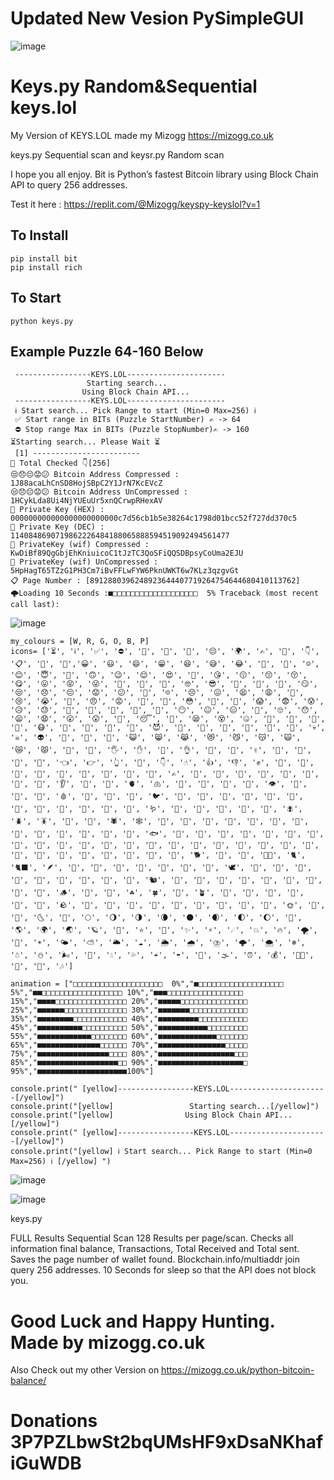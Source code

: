 # Updated New Vesion PySimpleGUI


![image](https://user-images.githubusercontent.com/88630056/150878248-c225a437-486d-47ee-b913-53c62efe105f.png)




# Keys.py Random&Sequential keys.lol

My Version of KEYS.LOL made my Mizogg https://mizogg.co.uk

keys.py Sequential scan and keysr.py Random scan

I hope you all enjoy. Bit is Python’s fastest Bitcoin library using Block Chain API to query 256 addresses.

Test it here : https://replit.com/@Mizogg/keyspy-keyslol?v=1

## To Install
```
pip install bit
pip install rich
```
## To Start
```
python keys.py
```
## Example Puzzle 64-160 Below
```
 -----------------KEYS.LOL----------------------
                 Starting search...
                Using Block Chain API...
 -----------------KEYS.LOL----------------------
 ℹ️ Start search... Pick Range to start (Min=0 Max=256) ℹ️
 ✅ Start range in BITs (Puzzle StartNumber) ✍️ -> 64
 ⛔️ Stop range Max in BITs (Puzzle StopNumber)✍️ -> 160
⏳Starting search... Please Wait ⏳
 [1] ------------------------
🔁 Total Checked 👇[256]
😒😞😔😟😕 Bitcoin Address Compressed : 1J88acaLhCnSD8HojSBpC2Y1JrN7KcEVcZ
😒😞😔😟😕 Bitcoin Address UnCompressed : 1HCykLda8Ui4NjYUEuUr5xnQCrwpRHexAV
🔑 Private Key (HEX) : 000000000000000000000000c7d56cb1b5e38264c1798d01bcc52f727dd370c5
🔑 Private Key (DEC) : 1140848690719862226484188065888594519092494561477
🔑 PrivateKey (wif) Compressed : KwDiBf89QgGbjEhKniuicoC1tJzTC3QoSFiQQSDBpsyCoUma2EJU
🔑 PrivateKey (wif) UnCompressed : 5HpHagT65TZzG1PH3Cm7iBvFFLwFYW6PknUWKT6w7KLz3qzgvGt
📋 Page Number : [8912880396248923644407719264754644680410113762]
🌩Loading 10 Seconds :■□□□□□□□□□□□□□□□□□□□  5% Traceback (most recent call last):
```
![image](https://user-images.githubusercontent.com/88630056/144724892-2c4b22ad-677c-478f-84bf-aaa99efaa0b1.png)
```
my_colours = [W, R, G, O, B, P]
icons= ['⏳', 'ℹ️', '✅', '⛔️', '🔁', '🔑', '💸', '😔', '🌍', '✍️', '🚌', '👇', '📋', '📣', '🤩','😀', '😃', '😄', '😁', '😆', '😅', '😂', '🤣', '🥲', '☺️', '😊', '😇', '🙂', '🙃', '😉', '😌', '😍', '🥰', '😘', '😗', '😙', '😚', '😋', '😛', '😝', '😜', '🤪', '🤨', '🧐', '🤓', '😎', '🥸', '🤩', '🥳', '😏', '😒', '😞', '😔', '😟', '😕', '🙁', '☹️', '😣', '😖', '😫', '😩', '🥺', '😢', '😭', '😤', '😠', '😡', '🤬', '🤯', '😳', '🥵', '🥶', '😱', '😨', '😰', '😥', '😓', '🤗', '🤔', '🤭', '🤫', '🤥', '😶', '😐', '😑', '😬', '🙄', '😯', '😦', '😧', '😮', '😲', '🥱', '😴', '🤤', '😪', '😵', '🤐', '🥴', '🤢', '🤮', '🤧', '😷', '🤒', '🤕', '🤑', '🤠', '😈', '👿', '👹', '👺', '🤡', '💩', '👻', '💀', '☠️', '👽', '👾', '🤖', '🎃', '😺', '😸', '😹', '😻', '😼', '😽', '🙀', '😿', '😾', '👋', '🤚', '🖐', '✋', '🖖', '👌', '🤌', '🤏', '✌️', '🤞', '🤟', '🤘', '🤙', '👈', '👉', '👆', '🖕', '👇', '☝️', '👍', '👎', '✊', '👊', '🤛', '🤜', '👏', '🙌', '👐', '🤲', '🤝', '🙏', '✍️', '💅', '🤳', '💪', '🦾', '🦵', '🦿', '🦶', '👣', '👂', '🦻', '👃', '🫀', '🫁', '🧠', '🦷', '🦴', '👀', '👁', '👅', '👄', '💋', '🩸', '🐒', '🐔', '🐧', '🐦', '🐤', '🐣', '🐥', '🦆', '🦅', '🦉', '🦇', '🐺', '🐗', '🐴', '🦄', '🐝', '🪱', '🐛', '🦋', '🐌', '🐞', '🐜', '🪰', '🪲', '🪳', '🦟', '🦗', '🕷', '🕸', '🦂', '🐢', '🐍', '🦎', '🦖', '🦕', '🐙', '🦑', '🦐', '🦞', '🦀', '🐡', '🐠', '🐟', '🐬', '🐳', '🐋', '🦈', '🐊', '🐅', '🐆', '🦓', '🦍', '🦧', '🦣', '🐘', '🦛', '🦏', '🐪', '🐫', '🦒', '🦘', '🦬', '🐃', '🐂', '🐄', '🐎', '🐖', '🐏', '🐑', '🦙', '🐐', '🦌', '🐕', '🐩', '🦮', '🐕‍🦺', '🐈', '🐈‍⬛', '🪶', '🐓', '🦃', '🦤', '🦚', '🦜', '🦢', '🦩', '🕊', '🐇', '🦝', '🦨', '🦡', '🦫', '🦦', '🦥', '🐁', '🐀', '🐿', '🦔', '🐾', '🐉', '🐲', '🌵', '🎄', '🌲', '🌳', '🌴', '🪵', '🌱', '🌿', '☘️', '🍀', '🎍', '🪴', '🎋', '🍃', '🍂', '🍁', '🍄', '🐚', '🪨', '🌾', '💐', '🌷', '🌹', '🥀', '🌺', '🌸', '🌼', '🌻', '🌞', '🌝', '🌛', '🌜', '🌚', '🌕', '🌖', '🌗', '🌘', '🌑', '🌒', '🌓', '🌔', '🌙', '🌎', '🌍', '🌏', '🪐', '💫', '⭐️', '🌟', '✨', '⚡️', '☄️', '💥', '🔥', '🌪', '🌈', '☀️', '🌤', '⛅️', '🌥', '☁️', '🌦', '🌧', '⛈', '🌩', '🌨', '❄️', '☃️', '⛄️', '🌬', '💨', '💧', '💦', '☔️', '☂️', '🌊', '🌫', '⏰', '💰', '🎅🏻', '🎄', '🎁', '🎶']

animation = ["□□□□□□□□□□□□□□□□□□□□  0%","■□□□□□□□□□□□□□□□□□□□  5%","■■□□□□□□□□□□□□□□□□□□ 10%","■■■□□□□□□□□□□□□□□□□□ 15%","■■■■□□□□□□□□□□□□□□□□ 20%","■■■■■□□□□□□□□□□□□□□□ 25%","■■■■■■□□□□□□□□□□□□□□ 30%","■■■■■■■□□□□□□□□□□□□□ 35%","■■■■■■■■□□□□□□□□□□□□ 40%","■■■■■■■■■□□□□□□□□□□□ 45%","■■■■■■■■■■□□□□□□□□□□ 50%","■■■■■■■■■■■□□□□□□□□□ 55%","■■■■■■■■■■■■□□□□□□□□ 60%","■■■■■■■■■■■■■□□□□□□□ 65%","■■■■■■■■■■■■■■□□□□□□ 70%","■■■■■■■■■■■■■■■□□□□□ 75%","■■■■■■■■■■■■■■■■□□□□ 80%","■■■■■■■■■■■■■■■■■□□□ 85%","■■■■■■■■■■■■■■■■■■□□ 90%","■■■■■■■■■■■■■■■■■■■□ 95%","■■■■■■■■■■■■■■■■■■■■100%"]
```
```
console.print(" [yellow]-----------------KEYS.LOL----------------------[/yellow]")
console.print("[yellow]                 Starting search...[/yellow]")
console.print("[yellow]                Using Block Chain API...[/yellow]")
console.print(" [yellow]-----------------KEYS.LOL----------------------[/yellow]")
console.print("[yellow] ℹ️ Start search... Pick Range to start (Min=0 Max=256) ℹ️ [/yellow] ")
```
![image](https://user-images.githubusercontent.com/88630056/144724912-18792767-1d49-4e53-aa2b-394edaae9a38.png)


![image](https://user-images.githubusercontent.com/88630056/144724934-a2686ccc-9aa1-499e-bbd8-c1a5aadaa804.png)

keys.py

FULL Results Sequential Scan 128 Results per page/scan. Checks all information final balance, Transactions, Total Received and Total sent. Saves the page number of wallet found. Blockchain.info/multiaddr join query 256 addresses. 10 Seconds for sleep so that the API does not block you. 
# Good Luck and Happy Hunting. Made by mizogg.co.uk

Also Check out my other Version on https://mizogg.co.uk/python-bitcoin-balance/


# Donations 3P7PZLbwSt2bqUMsHF9xDsaNKhafiGuWDB 
